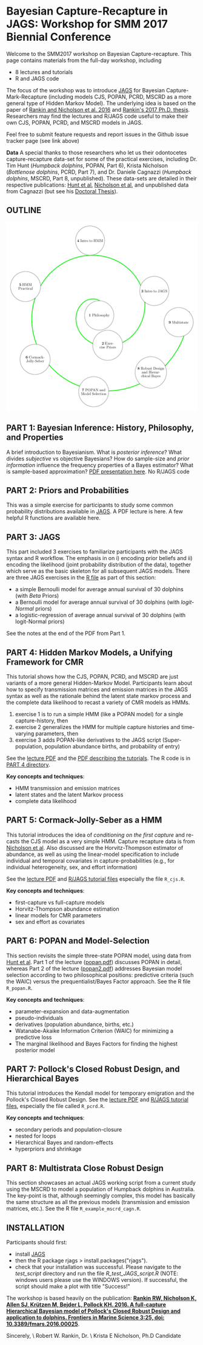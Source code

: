 # Bayesian Capture-Recapture in JAGS: Workshop for SMM 2017 Biennial Conference
Welcome to the SMM2017 workshop on Bayesian Capture-recapture. This page contains materials from the full-day workshop, including
- 8 lectures and tutorials
- R and JAGS code

The focus of the workshop was to introduce [JAGS](http://mcmc-jags.sourceforge.net/) for Bayesian Capture-Mark-Recapture (including models CJS, POPAN, PCRD, MSCRD as a more general type of Hidden Markov Model). The underlying idea is based on the paper of [Rankin and Nicholson et al. 2016](http://journal.frontiersin.org/article/10.3389/fmars.2016.00025) and [Rankin's 2017 Ph.D. thesis](http://researchrepository.murdoch.edu.au/id/eprint/38257/). Researchers may find the lectures and R/JAGS code useful to make their own CJS, POPAN, PCRD, and MSCRD models in JAGS.

Feel free to submit feature requests and report issues in the Github issue tracker page (see link above)

**Data** A special thanks to those researchers who let us their odontocetes capture-recapture data-set for some of the practical exercises, including Dr. Tim Hunt (*Humpback dolphins*, POPAN, Part 6), Krista Nicholson (*Bottlenose dolphins*, PCRD, Part 7), and Dr. Daniele Cagnazzi (*Humpback dolphins*, MSCRD, Part 8, unpublished). These data-sets are detailed in their respective publications: [Hunt et al](http://www.int-res.com/abstracts/esr/v32/p71-88/), [Nicholson et al](http://dx.doi.org/10.1071/MF12210), and unpublished data from Cagnazzi (but see his [Doctoral Thesis](http://epubs.scu.edu.au/theses/344/)). 

OUTLINE
-------

![Outline](/img/outline.png)

PART 1: Bayesian Inference: History, Philosophy, and Properties
--------------------------------------------------------------

A brief introduction to Bayesianism. What is *posterior inference*? What divides *subjective* vs objective Bayesians? How do sample-size and *prior information* influence the frequency properties of a Bayes estimator?  What is sample-based approximation? [PDF presentation here](https://github.com/faraway1nspace/BayesCMR_workshop/blob/master/PART1_introBayes/bayesian_intro.pdf). No R/JAGS code 


PART 2: Priors and Probabilities
------------------------------------------------

This was a simple exercise for participants to study some common probability distributions available in [JAGS](http://mcmc-jags.sourceforge.net/). A PDF lecture is here. A few helpful R functions are available here. 


PART 3: JAGS
----------------------------
This part included 3 exercises to familiarize participants with the JAGS syntax and R workflow. The emphasis in on i) encoding prior beliefs and ii) encoding the likelihood (joint probability distribution of the data), together which serve as the basic skeleton for all subsequent JAGS models. There are three JAGS exercises in the [R file](./PART3_introJAGS/) as part of this section:
- a simple Bernoulli model for average annual survival of 30 dolphins (with *Beta* Priors)
- a Bernoulli model for average annual survival of 30 dolphins (with *logit-Normal* priors)
- a logistic-regression of average annual survival of 30 dolphins (with logit-Normal priors)

See the notes at the end of the PDF from Part 1. 

PART 4: Hidden Markov Models, a Unifying Framework for CMR
-------------------------------------------------------------------

This tutorial shows how the CJS, POPAN, PCRD, and MSCRD are just variants of a more general Hidden-Markov Model. Participants learn about how to specify transmission matrices and emission matrices in the JAGS syntax as well as the rationale behind the latent state markov process and the complete data likelihood to recast a variety of CMR models as HMMs. 
1. exercise 1 is to run a simple HMM (like a POPAN model) for a single capture-history, then
2. exercise 2 generalizes the HMM for multiple capture histories and time-varying parameters, then
3. exercise 3 adds POPAN-like derivatives to the JAGS script (Super-population, population abundance births, and probability of entry)

See the [lecture PDF](https://github.com/faraway1nspace/BayesCMR_workshop/blob/master/PART4_introHMM/hmm_intro.pdf) and the [PDF describing the tutorials](https://github.com/faraway1nspace/BayesCMR_workshop/blob/master/PART4_introHMM/hmm_practical.pdf). The R code is in [PART 4 directory](./PART4_introHMM/).

**Key concepts and techniques**:
- HMM transmission and emission matrices
- latent states and the latent Markov process
- complete data likelihood

PART 5: Cormack-Jolly-Seber as a HMM
------------------------------------

This tutorial introduces the idea of *conditioning on the first capture* and re-casts the CJS model as a very simple HMM. Capture recapture data is from [Nicholson et al](http://dx.doi.org/10.1071/MF12210). Also discussed are the Horvitz-Thompson estimator of abundance, as well as using the linear-model specification to include individual and temporal covariates in capture-probabilities (e.g., for individual heterogeneity, sex, and effort information)

See the [lecture PDF](./PART5_CJS/cjs.pdf) and [R/JAGS tutorial files](./PART5_CJS/) especially the file `R_cjs.R`.

**Key concepts and techniques**:
- first-capture vs full-capture models
- Horvitz-Thompson abundance estimation
- linear models for CMR parameters
- sex and effort as covariates


PART 6: POPAN and Model-Selection
---------------------------------
This section revisits the simple three-state POPAN model, using data from [Hunt et al](http://www.int-res.com/abstracts/esr/v32/p71-88/). Part 1 of the lecture ([popan.pdf](./PART6_POPAN/popan.pdf)) discusses POPAN in detail, whereas Part 2 of the lecture ([popan2.pdf](./PART6_POPAN/popan2.pdf)) addresses Bayesian model selection according to two philosophical positions: predictive criteria (such the WAIC) versus the prequentialist/Bayes Factor approach. See the R file `R_popan.R`.

**Key concepts and techniques**:
- parameter-expansion and data-augmentation
- pseudo-individuals
- derivatives (population abundance, births, etc.)
- Watanabe-Akaike Information Criterion (WAIC) for minimizing a predictive loss
- The marginal likelihood and Bayes Factors for finding the highest posterior model

PART 7: Pollock's Closed Robust Design, and Hierarchical Bayes
--------------------------------------------------------------
This tutorial introduces the Kendall model for temporary emigration and the Pollock's Closed Robust Design. See the [lecture PDF](./PART7_PCRD/pcrd.pdf) and [R/JAGS tutorial files](./PART7_PCRD/), especially the file called `R_pcrd.R`.

**Key concepts and techniques**:
- secondary periods and population-closure
- nested for loops
- Hierarchical Bayes and random-effects
- hyperpriors and shrinkage

PART 8: Multistrata Close Robust Design
---------------------------------------

This section showcases an actual JAGS working script from a current study using the MSCRD to model a population of Humpback dolphins in Australia. The key-point is that, although seemingly complex, this model has basically the same structure as all the previous models (transmission and emission matrices, etc.). See the R file `R_example_mscrd_cagn.R`.


INSTALLATION
------------
Participants should first:
- install [JAGS](http://www.google.com/url?q=http://mcmc-jags.sourceforge.net/&sa=U&ved=0ahUKEwjf38Gb6tXWAhUIVLwKHejnA2EQFggdMAQ&usg=AOvVaw3VPi0Ffru14OG--3erpJZh)
- then the R package rjags > install.packages("rjags").
- check that your installation was successful. Please navigate to the *test_script* directory and run the file *R_test_JAGS_script.R* (NOTE: windows users please use the WINDOWS version). If successful, the script should make a plot with title "Success!"


The workshop is based heavily on the publication: <b>[Rankin RW, Nicholson K, Allen SJ, Krützen M, Bejder L, Pollock KH. 2016. A full-capture Hierarchical Bayesian model of Pollock's Closed Robust Design and application to dolphins. Frontiers in Marine Science 3:25, doi: 10.3389/fmars.2016.00025](http://journal.frontiersin.org/article/10.3389/fmars.2016.00025)</b>.

Sincerely, \\
Robert W. Rankin, Dr. \\
Krista E Nicholson, Ph.D Candidate
